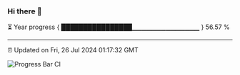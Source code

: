### Hi there 👋

⏳ Year progress { ████████████████▁▁▁▁▁▁▁▁▁▁▁▁▁▁ } 56.57 %

---

⏰ Updated on Fri, 26 Jul 2024 01:17:32 GMT

![Progress Bar CI](https://github.com/liununu/liununu/workflows/Progress%20Bar%20CI/badge.svg)
